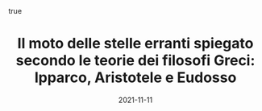 ---
categories: fisica
date: '2021-11-11'
description: Galileo scopre la presenza di montagne sulla Luna e ne calcola l'altezza
  attraverso le osservazioni con il suo telescopio.
externalUrl: https://bortox.it/Compiti-scolastici/appunti/2021/11/11/Teorie-greci-moto-retrogrado-pianeti.html
math: true
tags:
- erranti
- pianete
- moto
- retrogrado
- Aristotele
- filosofi
- Ipparco
- stelle
- sfera
- eliocentrico
- geocentrico
title: 'Il moto delle stelle erranti spiegato secondo le teorie dei filosofi Greci:
  Ipparco, Aristotele e Eudosso'
type: redirect
target: https://bortox.it/Compiti-scolastici/appunti/2021/11/11/Teorie-greci-moto-retrogrado-pianeti.html
---